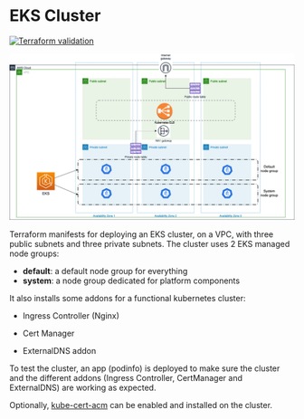 
# EKS Cluster
[![Terraform validation](https://github.com/mstiri/eks-cluster/actions/workflows/tf_validation.yml/badge.svg)](https://github.com/mstiri/eks-cluster/actions/workflows/tf_validation.yml)

![EKS Cluster Diagram](doc/img/EKS-Cluster-diagram.png "EKS Cluster Diagram")


Terraform manifests for deploying an EKS cluster, on a VPC, with three public subnets and three private subnets.
The cluster uses 2 EKS managed node groups:
- **default**: a default node group for everything
- **system**: a node group dedicated for platform components

It also installs some addons for a functional kubernetes cluster:

- Ingress Controller (Nginx)

- Cert Manager

- ExternalDNS addon

To test the cluster, an app (podinfo) is deployed to make sure the cluster and the different addons (Ingress Controller, CertManager and ExternalDNS) are working as expected.

Optionally, [kube-cert-acm](https://github.com/mstiri/kube-cert-acm) can be enabled and installed on the cluster.
